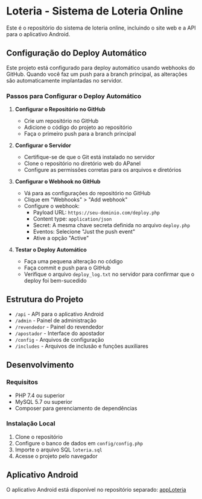 # Loteria - Sistema de Loteria Online

Este é o repositório do sistema de loteria online, incluindo o site web e a API para o aplicativo Android.

## Configuração do Deploy Automático

Este projeto está configurado para deploy automático usando webhooks do GitHub. Quando você faz um push para a branch principal, as alterações são automaticamente implantadas no servidor.

### Passos para Configurar o Deploy Automático

1. **Configurar o Repositório no GitHub**
   - Crie um repositório no GitHub
   - Adicione o código do projeto ao repositório
   - Faça o primeiro push para a branch principal

2. **Configurar o Servidor**
   - Certifique-se de que o Git está instalado no servidor
   - Clone o repositório no diretório web do APanel
   - Configure as permissões corretas para os arquivos e diretórios

3. **Configurar o Webhook no GitHub**
   - Vá para as configurações do repositório no GitHub
   - Clique em "Webhooks" > "Add webhook"
   - Configure o webhook:
     - Payload URL: `https://seu-dominio.com/deploy.php`
     - Content type: `application/json`
     - Secret: A mesma chave secreta definida no arquivo `deploy.php`
     - Eventos: Selecione "Just the push event"
     - Ative a opção "Active"

4. **Testar o Deploy Automático**
   - Faça uma pequena alteração no código
   - Faça commit e push para o GitHub
   - Verifique o arquivo `deploy_log.txt` no servidor para confirmar que o deploy foi bem-sucedido

## Estrutura do Projeto

- `/api` - API para o aplicativo Android
- `/admin` - Painel de administração
- `/revendedor` - Painel do revendedor
- `/apostador` - Interface do apostador
- `/config` - Arquivos de configuração
- `/includes` - Arquivos de inclusão e funções auxiliares

## Desenvolvimento

### Requisitos

- PHP 7.4 ou superior
- MySQL 5.7 ou superior
- Composer para gerenciamento de dependências

### Instalação Local

1. Clone o repositório
2. Configure o banco de dados em `config/config.php`
3. Importe o arquivo SQL `loteria.sql`
4. Acesse o projeto pelo navegador

## Aplicativo Android

O aplicativo Android está disponível no repositório separado: [appLoteria](https://github.com/seu-usuario/appLoteria) 